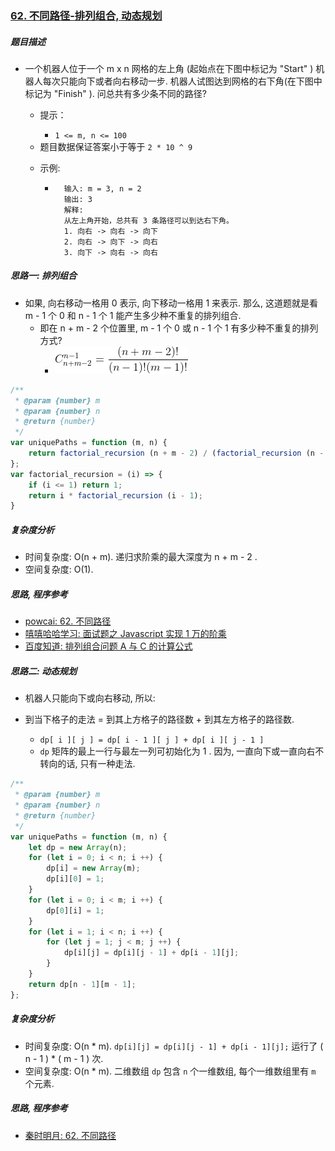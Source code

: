 ### [62. 不同路径-排列组合, 动态规划](https://leetcode-cn.com/problems/unique-paths/)

##### 题目描述

* 一个机器人位于一个 m x n 网格的左上角 (起始点在下图中标记为 "Start" ) 机器人每次只能向下或者向右移动一步. 机器人试图达到网格的右下角(在下图中标记为 "Finish" ). 问总共有多少条不同的路径?

    * 提示：

        - `1 <= m, n <= 100`
    - 题目数据保证答案小于等于 `2 * 10 ^ 9`
      
    * 示例:
    
        * ```example
            输入: m = 3, n = 2
            输出: 3
            解释:
            从左上角开始，总共有 3 条路径可以到达右下角。
            1. 向右 -> 向右 -> 向下
            2. 向右 -> 向下 -> 向右
            3. 向下 -> 向右 -> 向右
            ```



##### 思路一: 排列组合

* 如果, 向右移动一格用 0 表示, 向下移动一格用 1 来表示. 那么, 这道题就是看 m - 1 个 0 和 n - 1 个 1 能产生多少种不重复的排列组合.
    * 即在 n + m - 2 个位置里, m - 1 个 0 或 n - 1 个 1 有多少种不重复的排列方式?
        * ![chapter62.1](https://github.com/sctang0/LeetCode/blob/master/images/chapter62.1.png)

```javascript
/**
 * @param {number} m
 * @param {number} n
 * @return {number}
 */
var uniquePaths = function (m, n) {
    return factorial_recursion (n + m - 2) / (factorial_recursion (n - 1) * factorial_recursion (m - 1));
};
var factorial_recursion = (i) => {
    if (i <= 1) return 1;
    return i * factorial_recursion (i - 1);
}
```



##### 复杂度分析

* 时间复杂度: O(n + m). 递归求阶乘的最大深度为 n + m - 2 .
* 空间复杂度: O(1).



##### 思路, 程序参考

* [powcai: 62. 不同路径](https://leetcode-cn.com/problems/unique-paths/solution/dong-tai-gui-hua-by-powcai-2/)
* [嘻嘻哈哈学习: 面试题之 Javascript 实现 1 万的阶乘](https://juejin.im/post/6844903949737164814)
* [百度知道: 排列组合问题 A 与 C 的计算公式](https://zhidao.baidu.com/question/67693764.html)



##### 思路二: 动态规划

* 机器人只能向下或向右移动, 所以:

* 到当下格子的走法 = 到其上方格子的路径数 + 到其左方格子的路径数.
    * `dp[ i ][ j ] = dp[ i - 1 ][ j ] + dp[ i ][ j - 1 ]`
    * `dp` 矩阵的最上一行与最左一列可初始化为 1 . 因为, 一直向下或一直向右不转向的话, 只有一种走法.

```javascript
/**
 * @param {number} m
 * @param {number} n
 * @return {number}
 */
var uniquePaths = function (m, n) {
    let dp = new Array(n);
    for (let i = 0; i < n; i ++) {
        dp[i] = new Array(m);
        dp[i][0] = 1;
    }
    for (let i = 0; i < m; i ++) {
        dp[0][i] = 1;
    }
    for (let i = 1; i < n; i ++) {
        for (let j = 1; j < m; j ++) {
            dp[i][j] = dp[i][j - 1] + dp[i - 1][j];
        }
    }
    return dp[n - 1][m - 1];
};
```



##### 复杂度分析

* 时间复杂度: O(n * m). `dp[i][j] = dp[i][j - 1] + dp[i - 1][j];` 运行了 ( n - 1 ) * ( m - 1 ) 次.
* 空间复杂度: O(n * m). 二维数组 `dp` 包含 `n` 个一维数组, 每个一维数组里有 `m` 个元素.



##### 思路, 程序参考

* [秦时明月: 62. 不同路径](https://leetcode-cn.com/problems/unique-paths/solution/62-bu-tong-lu-jing-by-alexer-660/)
